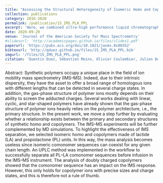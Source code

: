 ```yaml
---
title: "Assessing the Structural Heterogeneity of Isomeric Homo and Copolymers: an Approach Combining Ion Mobility Mass Spectrometry and Molecular Dynamics Simulations"
collection: publications
category: 2016-2020
permalink: /publication/15_IMS_PLA_PPL
excerpt: 'Here, we combined ultra-high performance liquid chromatography (UPLC) and ion mobility-mass spectrometry to characterize isomeric homopolymers and block copolymers. We demonstrated that ion mobility is only able to resolve a subset of ions with precise charge states and chain lengths.'
date: 2020-09-20
venue: 'Journal of the American Society for Mass Spectrometry'
#slidesurl: 'http://academicpages.github.io/files/slides1.pdf'
paperurl: 'https://pubs.acs.org/doi/10.1021/jasms.0c00352'
bibtexurl: 'http://qduez.github.io/files/15_IMS_PLA_PPL.bib'
imgurl: '/files/15_IMS_PLA_PPL.png'
citation: 'Quentin Duez, Sébastien Moins, Olivier Coulembier, Julien De Winter, Jérôme Cornil, Pascal Gerbaux. (2020). &quot; Assessing the Structural Heterogeneity of Isomeric Homo and Copolymers: an Approach Combining Ion Mobility Mass Spectrometry and Molecular Dynamics Simulations.&quot; <i>Journal of the American Society for Mass Spectrometry</i>. 31(11), 2379–2388.'
---
```


Abstract:
Synthetic polymers occupy a unique place in the field of ion mobility mass spectrometry (IMS–MS). Indeed, due to their intrinsic dispersity, they have the asset to offer a broad range of homologous ions with different lengths that can be detected in several charge states. In addition, the gas-phase structure of polymer ions mostly depends on their ability to screen the adducted charges. Several works dealing with linear, cyclic, and star-shaped polymers have already shown that the gas-phase structure of polymer ions heavily relies on the polymer architecture, i.e., the primary structure. In the present work, we move a step further by evaluating whether a relationship exists between the primary and secondary structures of synthetic homo and copolymers. The IMS–MS experiments will be further complemented by MD simulations. To highlight the effectiveness of IMS separation, we selected isomeric homo and copolymers made of lactide (LA) and propiolactone (PL) units. In this way, the mass analysis becomes useless since isomeric comonomer sequences can coexist for any given chain length. An UPLC method was implemented in the workflow to successfully separate all PL–LA comonomer sequences before infusion in the IMS–MS instrument. The analysis of doubly charged copolymers showed that the comonomer sequence has an impact on the IMS response. However, this only holds for copolymer ions with precise sizes and charge states, and this is therefore not a rule of thumb.
